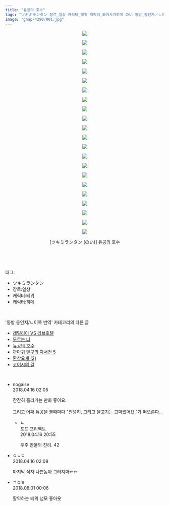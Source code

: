 ```yaml
---
title: "듀공의 호수"
tags: "ツキミランタン 장르_일상 캐릭터_테위 캐릭터_와카사기히메 のい 동방_동인지／ㄴ이쪽_번역"
image: "ghap/4290/001.jpg"
---
```

<div class="article">
<p style="text-align: center; clear: none; float: none;"><img src="{{ site.nasurl }}/ghap/4290/001.jpg"/></p>
<p style="text-align: center; clear: none; float: none;"><img src="{{ site.nasurl }}/ghap/4290/002.jpg"/></p>
<p style="text-align: center; clear: none; float: none;"><img src="{{ site.nasurl }}/ghap/4290/003.jpg"/></p>
<p style="text-align: center; clear: none; float: none;"><img src="{{ site.nasurl }}/ghap/4290/004.jpg"/></p>
<p style="text-align: center; clear: none; float: none;"><img src="{{ site.nasurl }}/ghap/4290/005.jpg"/></p>
<p style="text-align: center; clear: none; float: none;"><img src="{{ site.nasurl }}/ghap/4290/006.jpg"/></p>
<p style="text-align: center; clear: none; float: none;"><img src="{{ site.nasurl }}/ghap/4290/007.jpg"/></p>
<p style="text-align: center; clear: none; float: none;"><img src="{{ site.nasurl }}/ghap/4290/008.jpg"/></p>
<p style="text-align: center; clear: none; float: none;"><img src="{{ site.nasurl }}/ghap/4290/009.jpg"/></p>
<p style="text-align: center; clear: none; float: none;"><img src="{{ site.nasurl }}/ghap/4290/010.jpg"/></p>
<p style="text-align: center; clear: none; float: none;"><img src="{{ site.nasurl }}/ghap/4290/011.jpg"/></p>
<p style="text-align: center; clear: none; float: none;"><img src="{{ site.nasurl }}/ghap/4290/012.jpg"/></p>
<p style="text-align: center; clear: none; float: none;"><img src="{{ site.nasurl }}/ghap/4290/013.jpg"/></p>
<p style="text-align: center; clear: none; float: none;"><img src="{{ site.nasurl }}/ghap/4290/014.jpg"/></p>
<p style="text-align: center; clear: none; float: none;"><img src="{{ site.nasurl }}/ghap/4290/015.jpg"/></p>
<p style="text-align: center; clear: none; float: none;"><img src="{{ site.nasurl }}/ghap/4290/016.jpg"/></p>
<p style="text-align: center; clear: none; float: none;"><img src="{{ site.nasurl }}/ghap/4290/017.jpg"/></p>
<p style="text-align: center; clear: none; float: none;"><img src="{{ site.nasurl }}/ghap/4290/018.jpg"/></p>
<p style="text-align: center; clear: none; float: none;"><img src="{{ site.nasurl }}/ghap/4290/019.jpg"/></p>
<p style="text-align: center; clear: none; float: none;"><img src="{{ site.nasurl }}/ghap/4290/020.jpg"/></p>
<p style="text-align: center; clear: none; float: none;"><img src="{{ site.nasurl }}/ghap/4290/021.jpg"/></p>
<p style="text-align: center; clear: none; float: none;"><img src="{{ site.nasurl }}/ghap/4290/022.jpg"/></p>
<p style="text-align: center; clear: none; float: none;">[ツキミランタン (のい)] 듀공의 호수</p>
<p><br/></p>
</div><br/>
<div class="tagTrail">
<p>태그: </p>
<ul>
<li>ツキミランタン</li>
<li>장르:일상</li>
<li>캐릭터:테위</li>
<li>캐릭터:히메</li>
</ul>
</div><br/>
<div class="another">
<p>'동방 동인지/ㄴ이쪽 번역' 카테고리의 다른 글</p>
<ul>
<li><a href="/2018-04-18-ghap_4306">레밀리아 VS 러브호텔</a></li>
<li><a href="/2018-04-17-ghap_4293">모르는 너</a></li>
<li><a href="/2018-04-16-ghap_4290">듀공의 호수</a></li>
<li><a href="/2018-04-15-ghap_4279">까마귀 텐구의 자서전 5</a></li>
<li><a href="/2018-04-14-ghap_4278">환상요새 (2)</a></li>
<li><a href="/2018-04-06-ghap_4276">코이시의 길</a></li>
</ul>
</div><br/>
<div class="cb_module cb_fluid">
<div class="cb_wrt cb_profile">
<div class="comment">
<ul>
<li class="cb_thumb_off" id="comment15239554">
<div class="cb_comment_area">
<div class="cb_info_area">
<div class="cb_section">
<span class="cb_nick_name">nogaise</span>
</div>
<div class="cb_section">
<span class="cb_date">2018.04.16 02:05 </span>
</div>
</div>
<div class="cb_dsc_comment">
<p class="cb_dsc">
											잔잔히 흘러가는 만화 좋아요.<br/>
<br/>
그리고 어째 듀공을 볼때마다 "안녕히, 그리고 물고기는 고마웠어요."가 떠오른다...
										</p>
</div>
<ul>
<li class="cb_thumb_off" id="comment15239894">
<span class="cb_bu_subnode">ㄴ</span>
<div class="cb_comment_area">
<div class="cb_info_area">
<div class="cb_section">
<span class="cb_nick_name">포드 프리펙트</span>
</div>
<div class="cb_section">
<span class="cb_date">2018.04.16 20:55 </span>
</div>
</div>
<div class="cb_dsc_comment">
<p class="cb_dsc">
																우주 만물의 진리.  42
															</p>
</div>
</div>
</li>
</ul>
</div></li>
<li class="cb_thumb_off" id="comment15239555">
<div class="cb_comment_area">
<div class="cb_info_area">
<div class="cb_section">
<span class="cb_nick_name">ㅇㅅㅇ</span>
</div>
<div class="cb_section">
<span class="cb_date">2018.04.16 02:09 </span>
</div>
</div>
<div class="cb_dsc_comment">
<p class="cb_dsc">
											마지막 식자 나쁜놈아 그러지마ㅠㅠ
										</p>
</div>
</div></li>
<li class="cb_thumb_off" id="comment15298004">
<div class="cb_comment_area">
<div class="cb_info_area">
<div class="cb_section">
<span class="cb_nick_name">ㄱㅁㅎ</span>
</div>
<div class="cb_section">
<span class="cb_date">2018.08.01 00:06 </span>
</div>
</div>
<div class="cb_dsc_comment">
<p class="cb_dsc">
											활약하는 테위 넘모 좋아욧
										</p>
</div>
</div></li>
</ul>
</div>
</div><!-- commentList close -->
</div><br/>
